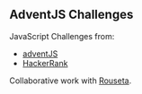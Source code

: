## AdventJS Challenges

JavaScript Challenges from:

- [adventJS](https://adventjs.dev/)
- [HackerRank](https://www.hackerrank.com/domains/algorithms) 

Collaborative work with [Rouseta](https://github.com/Rouseta).
